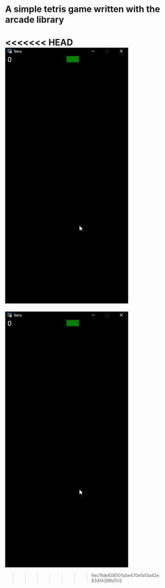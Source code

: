 # A simple tetris game written with the arcade library
<<<<<<< HEAD
![Blocks](https://raw.githubusercontent.com/stanik120/Tetris/master/Tetris.gif?token=AAMAEL67HBI5RRXRJ7ITAM3AH2RYA)
=======
![Blocks](https://raw.githubusercontent.com/stanik120/Tetris/master/Tetris.gif?token=AAMAEL67HBI5RRXRJ7ITAM3AH2RYA)
>>>>>>> 6ec1fde838501a5e470efaf3a42e834f4398d7c5
